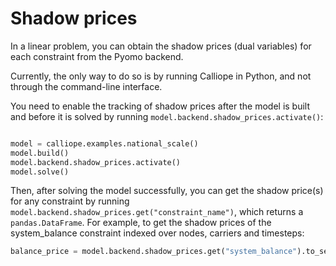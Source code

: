 # Shadow prices

In a linear problem, you can obtain the shadow prices (dual variables) for each constraint from the Pyomo backend.

Currently, the only way to do so is by running Calliope in Python, and not through the command-line interface.

You need to enable the tracking of shadow prices after the model is built and before it is solved by running `model.backend.shadow_prices.activate()`:

```python

model = calliope.examples.national_scale()
model.build()
model.backend.shadow_prices.activate()
model.solve()
```

Then, after solving the model successfully, you can get the shadow price(s) for any constraint by running `model.backend.shadow_prices.get("constraint_name")`, which returns a `pandas.DataFrame`. For example, to get the shadow prices of the system_balance constraint indexed over nodes, carriers and timesteps:

```python
balance_price = model.backend.shadow_prices.get("system_balance").to_series()
```
